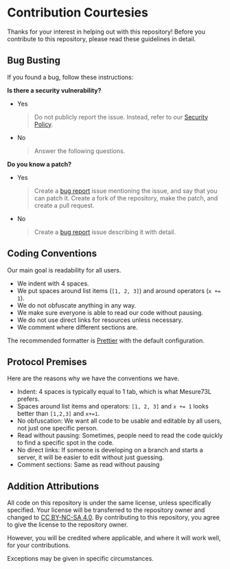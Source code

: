 # Contribution Courtesies

Thanks for your interest in helping out with this repository! Before you contribute to this repository, please read these guidelines in detail.

## Bug Busting

If you found a bug, follow these instructions:

**Is there a security vulnerability?**
 
 - Yes
   > Do not publicly report the issue. Instead, refer to our [Security Policy](https://github.com/Mesure73L/mesure.x10.mx/blob/main/.github/SECURITY.md).
 - No
   > Answer the following questions.

**Do you know a patch?**

 - Yes
   > Create a [bug report](https://github.com/Mesure73L/mesure.x10.mx/issues/new?assignees=&labels=bug&projects=&template=1-bug-report.yml) issue mentioning the issue, and say that you can patch it. Create a fork of the repository, make the patch, and create a pull request.
 - No
   > Create a [bug report](https://github.com/Mesure73L/mesure.x10.mx/issues/new?assignees=&labels=bug&projects=&template=1-bug-report.yml) issue describing it with detail.

## Coding Conventions

Our main goal is readability for all users.

- We indent with 4 spaces.
- We put spaces around list items (`[1, 2, 3]`) and around operators (`x += 1`).
- We do not obfuscate anything in any way.
- We make sure everyone is able to read our code without pausing.
- We do not use direct links for resources unless necessary.
- We comment where different sections are.

The recommended formatter is [Prettier](https://prettier.io/) with the default configuration.

## Protocol Premises

Here are the reasons why we have the conventions we have.

- Indent: 4 spaces is typically equal to 1 tab, which is what Mesure73L prefers.
- Spaces around list items and operators: `[1, 2, 3]` and `x += 1` looks better than `[1,2,3]` and `x+=1`.
- No obfuscation: We want all code to be usable and editable by all users, not just one specific person.
- Read without pausing: Sometimes, people need to read the code quickly to find a specific spot in the code.
- No direct links: If someone is developing on a branch and starts a server, it will be easier to edit without just guessing.
- Comment sections: Same as read without pausing

## Addition Attributions

All code on this repository is under the same license, unless specifically specified. Your license will be transferred to the repository owner and changed to [CC BY-NC-SA 4.0](https://creativecommons.org/licenses/by-nc-sa/4.0/deed.en). By contributing to this repository, you agree to give the license to the repository owner.

However, you will be credited where applicable, and where it will work well, for your contributions.

Exceptions may be given in specific circumstances.